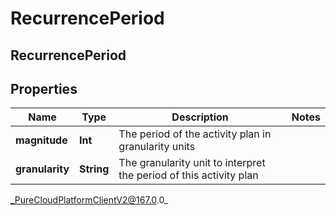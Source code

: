 # RecurrencePeriod

## RecurrencePeriod

## Properties

|Name | Type | Description | Notes|
|------------ | ------------- | ------------- | -------------|
| **magnitude** | **Int** | The period of the activity plan in granularity units | |
| **granularity** | **String** | The granularity unit to interpret the period of this activity plan | |



_PureCloudPlatformClientV2@167.0.0_
